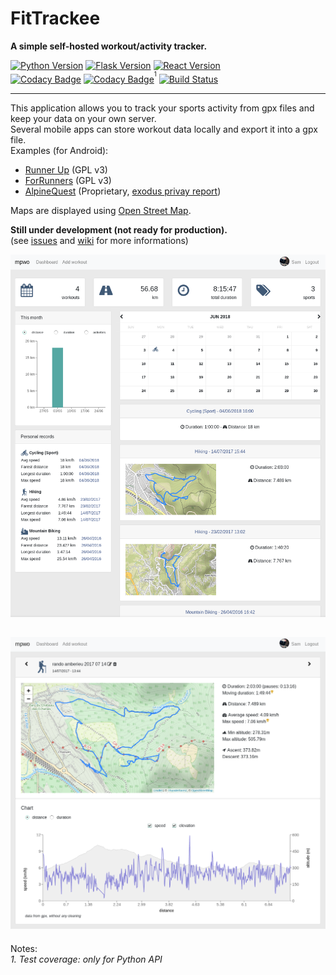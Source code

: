 # FitTrackee
**A simple self-hosted workout/activity tracker.**  

[![Python Version](https://img.shields.io/badge/python-3.6-brightgreen.svg)](https://python.org)
[![Flask Version](https://img.shields.io/badge/flask-1.0-brightgreen.svg)](http://flask.pocoo.org/) 
[![React Version](https://img.shields.io/badge/react-16.4-brightgreen.svg)](https://reactjs.org/)  
[![Codacy Badge](https://api.codacy.com/project/badge/Grade/45d64b31e37e4890a239b8298e66a011)](https://www.codacy.com/app/SamR1/mpwo?utm_source=github.com&utm_medium=referral&utm_content=SamR1/mpwo&utm_campaign=badger)
[![Codacy Badge](https://api.codacy.com/project/badge/Coverage/45d64b31e37e4890a239b8298e66a011)](https://www.codacy.com/app/SamR1/mpwo?utm_source=github.com&utm_medium=referral&utm_content=SamR1/mpwo&utm_campaign=Badge_Coverage)<sup><sup>1</sup></sup>
[![Build Status](https://travis-ci.org/SamR1/mpwo.svg?branch=master)](https://travis-ci.org/SamR1/mpwo)

---

This application allows you to track your sports activity from gpx files and keep your data on your own server.  
Several mobile apps can store workout data locally and export it into a gpx file.  
Examples (for Android):  
* [Runner Up](https://github.com/jonasoreland/runnerup) (GPL v3)  
* [ForRunners](https://github.com/brvier/ForRunners)  (GPL v3)  
* [AlpineQuest](https://www.alpinequest.net/) (Proprietary, [exodus privay report](https://reports.exodus-privacy.eu.org/reports/2975/))  

Maps are displayed using [Open Street Map](https://www.openstreetmap.org).

**Still under development (not ready for production).**  
(see [issues](https://github.com/SamR1/mpwo/issues) and [wiki](https://github.com/SamR1/mpwo/wiki) for more informations)  

![FitTrackee screenshot](docs/images/fittrackee_screenshot-01.png)

![FitTrackee screenshot](docs/images/fittrackee_screenshot-02.png)
---

Notes:  
_1. Test coverage: only for Python API_
